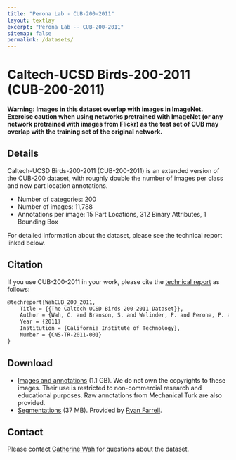 ```yaml
---
title: "Perona Lab - CUB-200-2011"
layout: textlay
excerpt: "Perona Lab -- CUB-200-2011"
sitemap: false
permalink: /datasets/
---
```


# Caltech-UCSD Birds-200-2011 (CUB-200-2011)

**Warning: Images in this dataset overlap with images in ImageNet. Exercise caution when using networks pretrained with ImageNet (or any network pretrained with images from Flickr) as the test set of CUB may overlap with the training set of the original network.**

## Details
Caltech-UCSD Birds-200-2011 (CUB-200-2011) is an extended version of the CUB-200 dataset, with roughly double the number of images per class and new part location annotations. 
* Number of categories: 200  
* Number of images: 11,788  
* Annotations per image: 15 Part Locations, 312 Binary Attributes, 1 Bounding Box  

For detailed information about the dataset, please see the technical report linked below. 

## Citation
If you use CUB-200-2011 in your work, please cite the [technical report](https://resolver.caltech.edu/CaltechAUTHORS:20111026-120541847) as follows: 

```latex
@techreport{WahCUB_200_2011,
	Title = {{The Caltech-UCSD Birds-200-2011 Dataset}},
	Author = {Wah, C. and Branson, S. and Welinder, P. and Perona, P. and Belongie, S.},
	Year = {2011}
	Institution = {California Institute of Technology},
	Number = {CNS-TR-2011-001}
}
```

## Download
* [Images and annotations](https://data.caltech.edu/records/20098) (1.1 GB). We do not own the copyrights to these images. Their use is restricted to non-commercial research and educational purposes. Raw annotations from Mechanical Turk are also provided. 
* [Segmentations](https://data.caltech.edu/records/20097) (37 MB). Provided by [Ryan Farrell](https://scholar.google.com/citations?user=56EZh6YAAAAJ&hl=en). 

## Contact
Please contact [Catherine Wah](https://scholar.google.com/citations?user=rCDdLUsAAAAJ&hl=en) for questions about the dataset.
